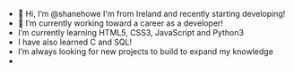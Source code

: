 - 👋 Hi, I’m @shanehowe I'm from Ireland and recently starting developing!
- 👀 I’m currently working toward a career as a developer!
- I’m currently learning HTML5, CSS3, JavaScript and Python3
- I have also learned C and SQL!
- I’m always looking for new projects to build to expand my knowledge
-

<!---
shanehowe/shanehowe is a ✨ special ✨ repository because its `README.md` (this file) appears on your GitHub profile.
You can click the Preview link to take a look at your changes.
--->
